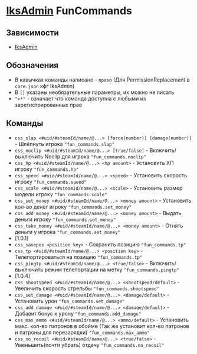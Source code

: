 ﻿# [IksAdmin](https://github.com/Iksix/Iks_Admin) FunCommands

## Зависимости
- [IksAdmin](https://github.com/Iksix/Iks_Admin)

## Обозначения
- В кавычках команды написано - `право` (Для PermissionReplacement в `core.json` кфг IksAdmin)
- В `[]` указаны необязательные параметры, их можно не писать
- `">*"` - означает что команда доступна с любыми из зарегистрированных прав

## Команды
- `css_slap <#uid/#steamId/name/@...> [force(number)] [damage(number)]` - Шлёпнуть игрока `"fun_commands.slap"` 
- `css_noclip <#uid/#steamId/name/@...> [true/false]` - Включить/выключить Noclip для игрока `"fun_commands.noclip"` 
- `css_hp <#uid/#steamId/name/@...> <hp amount>` - Установить ХП игроку `"fun_commands.hp"` 
- `css_speed <#uid/#steamId/name/@...> <speed>` - Установить скорость игроку `"fun_commands.speed"` 
- `css_scale <#uid/#steamId/name/@...> <scale>` - Установить размер модели игроку `"fun_commands.scale"` 
- `css_set_money <#uid/#steamId/name/@...> <money amount>` - Установить кол-во денег игроку `"fun_commands.set_money"` 
- `css_add_money <#uid/#steamId/name/@...> <money amount>` - Выдать деньги игроку `"fun_commands.set_money"` 
- `css_take_money <#uid/#steamId/name/@...> <money amount>` - Отнять деньги у игрока `"fun_commands.set_money"`
- [1.0.1]
- `css_savepos <position key>` - Сохранить позицию `"fun_commands.tp"`
- `css_tp <#uid/#steamId/name/@...> <position key>` - Телепортироваться на позицию `"fun_commands.tp"` 
- `css_pingtp <#uid/#steamId/name/@...> <true/false>` - Включить/выключить режим телепортации на метку `"fun_commands.pingtp"`
- [1.0.4]
- `css_shootspeed <#uid/#steamId/name/@...> <shootspeed/default>` - Увеличить скорость стрельбы `"fun_commands.shootspeed"` 
- `css_set_damage <#uid/#steamId/name/@...> <damage/default>` - Установить урон `"fun_commands.set_damage"` 
- `css_add_damage <#uid/#steamId/name/@...> <damage/default>` - Добавит бонус к урону `"fun_commands.add_damage"` 
- `css_max_ammo <#uid/#steamId/name/@...> <ammo/default>` - Установить макс. кол-во патронов в обойме (Так же установит кол-во патронов и патроны для перезарядки) `"fun_commands.max_ammo"` 
- `css_no_recoil <#uid/#steamId/name/@...> <true/false>` - Уменьшить(почти убрать) отдачу `"fun_commands.no_recoil"` 
